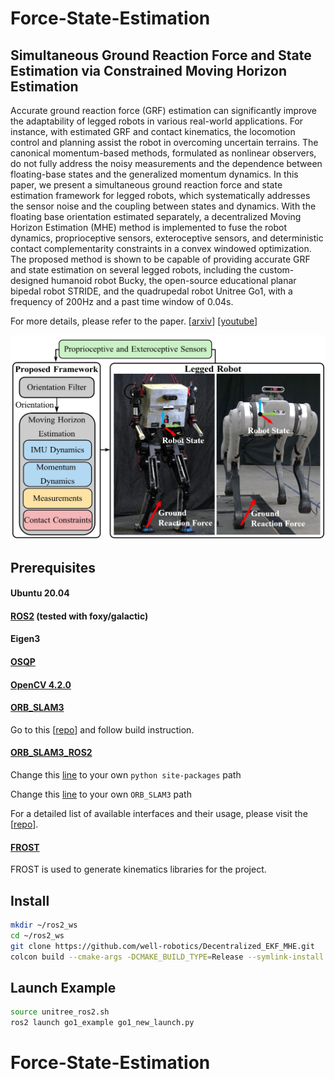 # Force-State-Estimation
## Simultaneous Ground Reaction Force and State Estimation via Constrained Moving Horizon Estimation

Accurate ground reaction force (GRF) estimation can significantly improve the adaptability of legged robots in various real-world applications. For instance, with estimated GRF and contact kinematics, the locomotion control and planning assist the robot in overcoming uncertain terrains. The canonical momentum-based methods, formulated as nonlinear observers, do not fully address the noisy measurements and the dependence between floating-base states and the generalized momentum dynamics. In this paper, we present a simultaneous ground reaction force and state estimation framework for legged robots, which systematically addresses the sensor noise and the coupling between states and dynamics. With the floating base orientation estimated separately, a decentralized Moving Horizon Estimation (MHE) method is implemented to fuse the robot dynamics, proprioceptive sensors, exteroceptive sensors, and deterministic contact complementarity constraints in a convex windowed optimization. The proposed method is shown to be capable of providing accurate GRF and state estimation on several legged robots, including the custom-designed humanoid robot Bucky, the open-source educational planar bipedal robot STRIDE, and the quadrupedal robot Unitree Go1, with a frequency of 200Hz and a past time window of 0.04s.

For more details, please refer to the paper. [[arxiv](https://arxiv.org/pdf/2411.12047)] [[youtube](https://www.youtube.com/watch?v=Bih7cslSkTo&t=2s)]

![Alt text](Framework.png)

## Prerequisites

#### Ubuntu 20.04

#### [ROS2](https://docs.ros.org/en/galactic/index.html) (tested with foxy/galactic)

#### Eigen3

#### [OSQP](https://osqp.org/docs/get_started/)

#### [OpenCV 4.2.0](https://opencv.org/) 

#### [ORB_SLAM3](https://github.com/UZ-SLAMLab/ORB_SLAM3)

Go to this [[repo](https://github.com/zang09/ORB-SLAM3-STEREO-FIXED)] and follow build instruction. 

#### [ORB_SLAM3_ROS2](https://github.com/zang09/ORB_SLAM3_ROS2?tab=readme-ov-file)

Change this [line](https://github.com/well-robotics/Decentralized_EKF_MHE/blob/17b1d441f9ffeae375c198b644bcd774f7da331c/src/visual_odometry/orbslam3_ros2/CMakeLists.txt#L5) to your own ```python site-packages``` path

Change this [line](https://github.com/well-robotics/Decentralized_EKF_MHE/blob/17b1d441f9ffeae375c198b644bcd774f7da331c/src/visual_odometry/orbslam3_ros2/CMakeModules/FindORB_SLAM3.cmake#L8) to your own ```ORB_SLAM3``` path

For a detailed list of available interfaces and their usage, please visit the [[repo](https://github.com/zang09/ORB_SLAM3_ROS2?tab=readme-ov-file)]. 

#### [FROST](https://ayonga.github.io/frost-dev/pages/installation.html)
FROST is used to generate kinematics libraries for the project.

## Install
```bash
mkdir ~/ros2_ws
cd ~/ros2_ws
git clone https://github.com/well-robotics/Decentralized_EKF_MHE.git
colcon build --cmake-args -DCMAKE_BUILD_TYPE=Release --symlink-install
```
## Launch Example
```bash
source unitree_ros2.sh
ros2 launch go1_example go1_new_launch.py
```

# Force-State-Estimation

